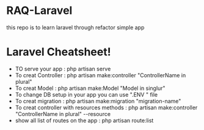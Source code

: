 # RAQ-Laravel
this repo is to learn laravel through refactor simple app 










# Laravel Cheatsheet! 
- TO serve your app : php artisan serve 
- To creat Controller : php artisan make:controller "ControllerName in plural"
- To creat Model : php artisan make:Model "Model in singlur"
- To change DB setup in your app you can use ".ENV " file 
- To creat migration : php artisan make:migration "migration-name" 
- To creat controller with resources methods : php artisan make:controller "ControllerName in plural" --resource
- show all list of routes on the app : php artisan route:list